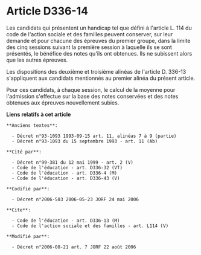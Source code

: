 # Article D336-14

Les candidats qui présentent un handicap tel que défini à l'article L. 114 du code de l'action sociale et des familles
peuvent conserver, sur leur demande et pour chacune des épreuves du premier groupe, dans la limite des cinq sessions suivant
la première session à laquelle ils se sont présentés, le bénéfice des notes qu'ils ont obtenues. Ils ne subissent alors que
les autres épreuves.

Les dispositions des deuxième et troisième alinéas de l'article D. 336-13 s'appliquent aux candidats mentionnés au premier
alinéa du présent article.

Pour ces candidats, à chaque session, le calcul de la moyenne pour l'admission s'effectue sur la base des notes conservées et
des notes obtenues aux épreuves nouvellement subies.

**Liens relatifs à cet article**

	**Anciens textes**:

	  - Décret n°93-1093 1993-09-15 art. 11, alinéas 7 à 9 (partie)
	  - Décret n°93-1093 du 15 septembre 1993 - art. 11 (Ab)

	**Cité par**:

	  - Décret n°99-381 du 12 mai 1999 - art. 2 (V)
	  - Code de l'éducation - art. D336-32 (VT)
	  - Code de l'éducation - art. D336-4 (M)
	  - Code de l'éducation - art. D336-43 (V)

	**Codifié par**:

	  - Décret n°2006-583 2006-05-23 JORF 24 mai 2006

	**Cite**:

	  - Code de l'éducation - art. D336-13 (M)
	  - Code de l'action sociale et des familles - art. L114 (V)

	**Modifié par**:

	  - Décret n°2006-08-21 art. 7 JORF 22 août 2006
